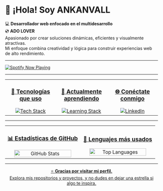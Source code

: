<h1 align="left">👋 ¡Hola! Soy <strong>ANKANVALL</strong></h1>

<p align="left">
💻 <strong>Desarrollador web enfocado en el multidesarrollo</strong><br>
💿 <strong>ADO LOVER</strong><br>
Apasionado por crear soluciones dinámicas, eficientes y visualmente atractivas.<br>
Mi enfoque combina creatividad y lógica para construir experiencias web de alto rendimiento.
</p>

---

<p align="left">
  <a href="https://spotify-github-profile.kittinanx.com/api/view?uid=12120788821&cover_image=true&theme=spotify-embed&show_offline=false&background_color=4c53b8&interchange=true&mode=dark&bar_color=53b14f&bar_color_cover=true">
    <img src="https://spotify-github-profile.kittinanx.com/api/view?uid=12120788821&cover_image=true&theme=spotify-embed&show_offline=false&background_color=4c53b8&interchange=true&mode=dark&bar_color=53b14f&bar_color_cover=true" alt="Spotify Now Playing">
  </a>
  <div class="tenor-gif-embed" data-postid="5400724748085991472" data-share-method="host" data-aspect-ratio="0.986957" data-width="100%"><a href="https://tenor.com/view/ado-ado-gif-ado-singer-ado-good-morning-good-morning-gif-5400724748085991472">
</p>

---

<table align="center" width="100%">
  <tr>
    <td align="center" width="33%">
      <h3>🚀 Tecnologías que uso</h3>
      <img src="https://skillicons.dev/icons?i=php,laravel,js,tailwind,python,java" alt="Tech Stack">
    </td>
    <td align="center" width="33%">
      <h3>🌱 Actualmente aprendiendo</h3>
      <img src="https://skillicons.dev/icons?i=cpp,cs,linux" alt="Learning Stack">
    </td>
    <td align="center" width="33%">
      <h3>🌐 Conéctate conmigo</h3>
      <a href="https://www.linkedin.com" target="_blank">
        <img src="https://skillicons.dev/icons?i=linkedin" alt="LinkedIn">
      </a>
    </td>
  </tr>
</table>

---

<table align="center" width="100%">
  <tr>
    <td align="center" width="50%">
      <h3>📊 Estadísticas de GitHub</h3>
      <img src="https://github-readme-stats.vercel.app/api?username=AnkanVall&show_icons=true&theme=tokyonight" alt="GitHub Stats" width="90%">
    </td>
    <td align="center" width="50%">
      <h3>🧰 Lenguajes más usados</h3>
      <img src="https://github-readme-stats.vercel.app/api/top-langs/?username=AnkanVall&layout=compact&theme=tokyonight" alt="Top Languages" width="90%">
    </td>
  </tr>
</table>

---

<p align="center">
⭐ <strong>Gracias por visitar mi perfil.</strong><br>
Explora mis repositorios y proyectos, y no dudes en dejar una estrella si algo te inspira.
</p>
